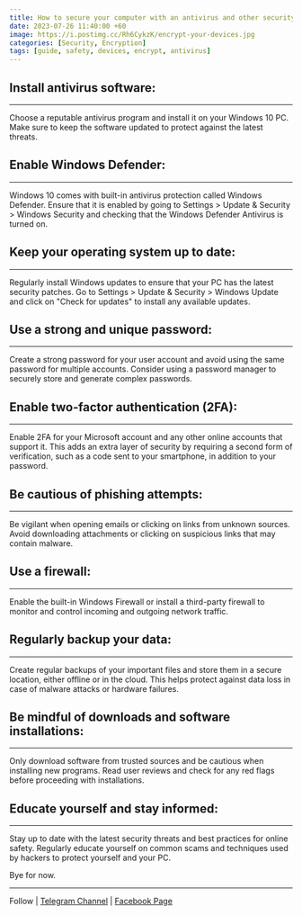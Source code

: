 ```yaml
---
title: How to secure your computer with an antivirus and other security measures.
date: 2023-07-26 11:40:00 +60
image: https://i.postimg.cc/Rh6CykzK/encrypt-your-devices.jpg
categories: [Security, Encryption]
tags: [guide, safety, devices, encrypt, antivirus]
---
```



## Install antivirus software:  

---

Choose a reputable antivirus program and install it on your Windows 10 PC. Make sure to keep the software updated to protect against the latest threats.

## Enable Windows Defender:  

---

Windows 10 comes with built-in antivirus protection called Windows Defender. Ensure that it is enabled by going to Settings > Update & Security > Windows Security and checking that the Windows Defender Antivirus is turned on.

## Keep your operating system up to date:  

---

Regularly install Windows updates to ensure that your PC has the latest security patches. Go to Settings > Update & Security > Windows Update and click on "Check for updates" to install any available updates.

## Use a strong and unique password:  

---

Create a strong password for your user account and avoid using the same password for multiple accounts. Consider using a password manager to securely store and generate complex passwords.

## Enable two-factor authentication (2FA):  

---

Enable 2FA for your Microsoft account and any other online accounts that support it. This adds an extra layer of security by requiring a second form of verification, such as a code sent to your smartphone, in addition to your password.

## Be cautious of phishing attempts:  

---

Be vigilant when opening emails or clicking on links from unknown sources. Avoid downloading attachments or clicking on suspicious links that may contain malware.

## Use a firewall:  

---

Enable the built-in Windows Firewall or install a third-party firewall to monitor and control incoming and outgoing network traffic.

## Regularly backup your data:  

---

Create regular backups of your important files and store them in a secure location, either offline or in the cloud. This helps protect against data loss in case of malware attacks or hardware failures.

## Be mindful of downloads and software installations:  

---

Only download software from trusted sources and be cautious when installing new programs. Read user reviews and check for any red flags before proceeding with installations.

## Educate yourself and stay informed: 

---

Stay up to date with the latest security threats and best practices for online safety. Regularly educate yourself on common scams and techniques used by hackers to protect yourself and your PC.

Bye for now. 

---

Follow | [Telegram Channel](https://t.me/pcdrills/) | [Facebook Page](https://facebook.com/pcdrillsofficial/)